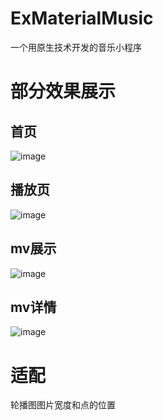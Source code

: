 # ExMaterialMusic
一个用原生技术开发的音乐小程序

# 部分效果展示
## 首页
![image](https://user-images.githubusercontent.com/67809027/184081816-f11c585b-fcf5-4d45-bbea-70b8bb2023d9.png)
## 播放页
![image](https://user-images.githubusercontent.com/67809027/184082013-b2b06eb3-365b-4bef-bfa7-3f3398068238.png)
## mv展示
![image](https://user-images.githubusercontent.com/67809027/184082072-8d6a2833-2019-48c6-b3de-deb051b5f066.png)
## mv详情
![image](https://user-images.githubusercontent.com/67809027/184082122-f8109470-97f6-4af2-9086-1db887983e16.png)




# 适配
轮播图图片宽度和点的位置
